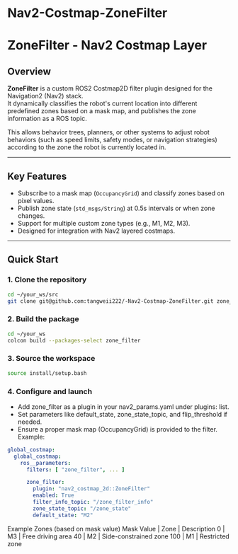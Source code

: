 # Nav2-Costmap-ZoneFilter
# ZoneFilter - Nav2 Costmap Layer

## Overview

**ZoneFilter** is a custom ROS2 Costmap2D filter plugin designed for the Navigation2 (Nav2) stack.  
It dynamically classifies the robot's current location into different predefined zones based on a mask map, and publishes the zone information as a ROS topic.

This allows behavior trees, planners, or other systems to adjust robot behaviors (such as speed limits, safety modes, or navigation strategies) according to the zone the robot is currently located in.

---

## Key Features

- Subscribe to a mask map (`OccupancyGrid`) and classify zones based on pixel values.
- Publish zone state (`std_msgs/String`) at 0.5s intervals or when zone changes.
- Support for multiple custom zone types (e.g., M1, M2, M3).
- Designed for integration with Nav2 layered costmaps.

---

## Quick Start

### 1. Clone the repository

```bash
cd ~/your_ws/src
git clone git@github.com:tangweii222/-Nav2-Costmap-ZoneFilter.git zone_filter
```
### 2. Build the package
```bash
cd ~/your_ws
colcon build --packages-select zone_filter
```
### 3. Source the workspace
```bash
source install/setup.bash
```
### 4. Configure and launch
- Add zone_filter as a plugin in your nav2_params.yaml under plugins: list.
- Set parameters like default_state, zone_state_topic, and flip_threshold if needed.
- Ensure a proper mask map (OccupancyGrid) is provided to the filter.
Example:
```nav2_param.yaml
global_costmap:
  global_costmap:
    ros__parameters:
      filters: [ "zone_filter", ... ]

      zone_filter:
        plugin: "nav2_costmap_2d::ZoneFilter"
        enabled: True
        filter_info_topic: "/zone_filter_info"
        zone_state_topic: "/zone_state"
        default_state: "M2"
```
Example Zones (based on mask value)
Mask Value | Zone | Description
0 | M3 | Free driving area
40 | M2 | Side-constrained zone
100 | M1 | Restricted zone
